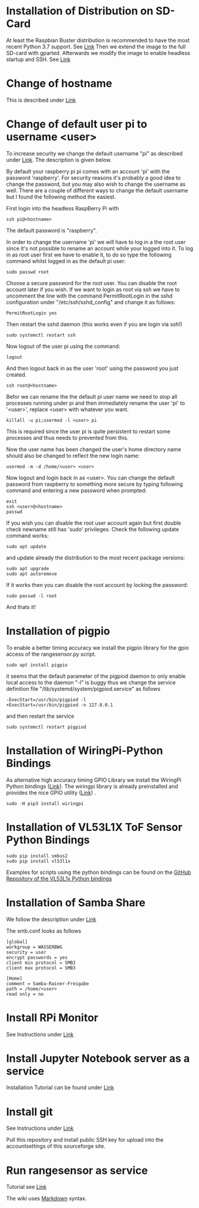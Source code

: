 # Installation of Distribution on SD-Card
At least the Raspbian Buster distribution is recommended to have the most recent Python 3.7 support. See [Link](https://www.raspberrypi.org/documentation/installation/installing-images/)
Then we extend the image to the full SD-card with gparted.
Afterwards we modify the image to enable headless startup and SSH. See [Link](https://www.raspberrypi.org/documentation/configuration/wireless/headless.md)

# Change of hostname

This is described under [Link](https://blog.jongallant.com/2017/11/raspberrypi-change-hostname/)

# Change of default user pi to username \<user>

To increase security we change the default username "pi" as described under [Link](https://thepihut.com/blogs/raspberry-pi-tutorials/how-to-change-the-default-account-username-and-password).  The description is given below.

By default your raspberry pi pi comes with an account 'pi' with the password 'raspberry'. For security reasons it's probably a good idea to change the password, but you may also wish to change the username as well. There are a couple of different ways to change the default username but I found the following method the easiest. 

First login into the headless RaspBerry Pi with

    ssh pi@<hostname>

The default password is "raspberry".

In order to change the username 'pi' we will have to log in a the root user since it's not possible to rename an account while your logged into it. To log in as root user first we have to enable it, to do so type the following command whilst logged in as the default pi user:

    sudo passwd root

Choose a secure password for the root user. You can disable the root account later if you wish.
If we want to login as root via ssh we have to uncomment the  line with the command PermitRootLogin in the sshd configuration under "/etc/ssh/sshd_config" and change it as follows:

    PermitRootLogin yes
    
Then restart the sshd daemon (this works even if you are login via ssh!)

    sudo systemctl restart ssh

Now logout of the user pi using the command:

    logout
    
And then logout back in as the user 'root' using the password you just created. 

    ssh root@<hostname>

Befor we can rename the the default pi user name we need to stop all processes running under pi and then immediately rename the user 'pi' to '\<user>', replace \<user> with whatever you want.

    killall -u pi;usermod -l <user> pi

This is required since the user pi is quite persistent to restart some processes and thus needs to prevented from this.

Now the user name has been changed the user's home directory name should also be changed to reflect the new login name:

    usermod -m -d /home/<user> <user>

Now logout and login back in as \<user>. You can change the default password from raspberry to something more secure by typing following command and entering a new password when prompted:

    exit
    ssh <user>@<hostname>
    passwd

If you wish you can disable the root user account again but first double check newname still has 'sudo' privileges. Check the following update command works:

    sudo apt update

and update already the distribution to the most recent package versions:

    sudo apt upgrade
    sudo apt autoremove
    
If it works then you can disable the root account by locking the password:

    sudo passwd -l root
    
And thats it!

# Installation of pigpio

To enable a better timing accuracy we install the pigpio library for the gpio access of the rangesensor.py script.

    sudo apt install pigpio

it seems that the default parameter of the pigpiod daemon to only enable local access to the daemon "-l" is buggy thus we change the service definition file "/lib/systemd/system/pigpiod.service" as follows

    -ExecStart=/usr/bin/pigpiod -l
    +ExecStart=/usr/bin/pigpiod -n 127.0.0.1

and then restart the service

    sudo systemctl restart pigpiod
    
# Installation of WiringPi-Python Bindings

As alternative high accuracy timing GPIO Library we install the WiringPi Python bindings ([Link](https://github.com/WiringPi/WiringPi-Python)). The wiringpi library is already preinstalled and provides the nice GPIO utility  ([Link](http://wiringpi.com/the-gpio-utility/)) .

    sudo -H pip3 install wiringpi

# Installation of VL53L1X ToF Sensor Python Bindings

    sudo pip install smbus2
    sudo pip install vl53l1x

Examples for scripts using the python bindings can be found on the [GitHub Repository of the VL53L1x Python bindings](https://github.com/pimoroni/vl53l1x-python)

# Installation of Samba Share

We follow the description under [Link](https://www.elektronik-kompendium.de/sites/raspberry-pi/2007071.htm)

The smb.conf looks as follows

    [global]
    workgroup = WASSERBWG
    security = user
    encrypt passwords = yes
    client min protocol = SMB2
    client max protocol = SMB3

    [Home]
    comment = Samba-Rainer-Freigabe
    path = /home/<user>
    read only = no

# Install RPi Monitor

See Instructions under [Link](https://www.bjoerns-techblog.de/2017/07/rpi-monitor-fuer-den-raspberry-pi-installieren/)

# Install Jupyter Notebook server as a service

Installation Tutorial can be found under [Link](https://naysan.ca/2019/09/07/jupyter-notebook-as-a-service-on-ubuntu-18-04-with-python-3/)

# Install git

See Instructions under [Link](https://linuxize.com/post/how-to-install-git-on-raspberry-pi/)

Pull this repository and install public SSH key for upload into the accountsettings of this sourceforge site.

# Run rangesensor as service

Tutorial see [Link](https://tecadmin.net/setup-autorun-python-script-using-systemd/)


The wiki uses [Markdown](/p/wasserbehaelter-fuellstand/wiki/markdown_syntax/) syntax.
